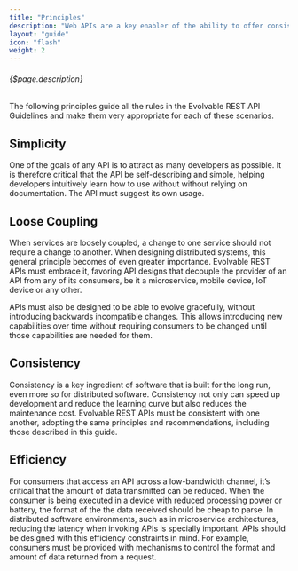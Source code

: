```yaml
---
title: "Principles"
description: "Web APIs are a key enabler of the ability to offer consistent experiences across every channel. This is achieved by facilitating the reuse of a common core of data and business logic from a wide variety of devices, including mobile phones, watches, IoT devices, etc. Web APIs are also a fundamental piece in the construction of microservice architectures, allowing for efficient communication of independent microservices while maintaining loose coupling."
layout: "guide"
icon: "flash"
weight: 2
---
```


###### {$page.description}

The following principles guide all the rules in the Evolvable REST API Guidelines and make them very appropriate for each of these scenarios.


## Simplicity
One of the goals of any API is to attract as many developers as possible. It is therefore critical that the API be self-describing and simple, helping developers intuitively learn how to use without without relying on documentation. The API must suggest its own usage.

## Loose Coupling
When services are loosely coupled, a change to one service should not require a change to another. When designing distributed systems, this general principle becomes of even greater importance. Evolvable REST APIs must embrace it, favoring API designs that decouple the provider of an API from any of its consumers, be it a microservice, mobile device, IoT device or any other.

APIs must also be designed to be able to evolve gracefully, without introducing backwards incompatible changes. This allows introducing new capabilities over time without requiring consumers to be changed until those capabilities are needed for them.

## Consistency
Consistency is a key ingredient of software that is built for the long run, even more so for distributed software. Consistency not only can speed up development and reduce the learning curve but also reduces the maintenance cost. Evolvable REST APIs must be consistent with one another, adopting the same principles and recommendations, including those described in this guide.

## Efficiency
For consumers that access an API across a low-bandwidth channel, it’s critical that the amount of data transmitted can be reduced. When the consumer is being executed in a device with reduced processing power or battery, the format of the the data received should be cheap to parse. In distributed software environments, such as in microservice architectures, reducing the latency when invoking APIs is specially important.
APIs should be designed with this efficiency constraints in mind. For example, consumers must be provided with mechanisms to control the format and amount of data returned from a request.
